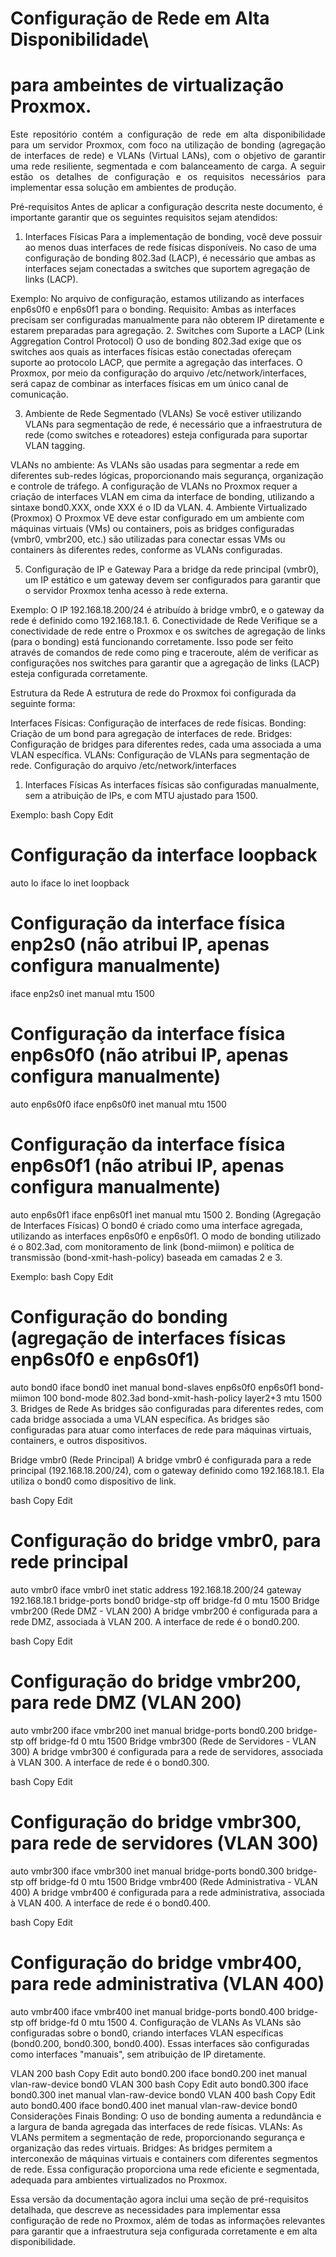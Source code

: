 # Configuração de Rede em Alta Disponibilidade\
# para ambeintes de virtualização Proxmox.
<p align="justify">
Este repositório contém a configuração de rede em alta disponibilidade para um servidor Proxmox, com foco na utilização de bonding (agregação de interfaces de rede) e VLANs (Virtual LANs), com o objetivo de garantir uma rede resiliente, segmentada e com balanceamento de carga. A seguir estão os detalhes de configuração e os requisitos necessários para implementar essa solução em ambientes de produção.

Pré-requisitos
Antes de aplicar a configuração descrita neste documento, é importante garantir que os seguintes requisitos sejam atendidos:

1. Interfaces Físicas
Para a implementação de bonding, você deve possuir ao menos duas interfaces de rede físicas disponíveis. No caso de uma configuração de bonding 802.3ad (LACP), é necessário que ambas as interfaces sejam conectadas a switches que suportem agregação de links (LACP).

Exemplo: No arquivo de configuração, estamos utilizando as interfaces enp6s0f0 e enp6s0f1 para o bonding.
Requisito: Ambas as interfaces precisam ser configuradas manualmente para não obterem IP diretamente e estarem preparadas para agregação.
2. Switches com Suporte a LACP (Link Aggregation Control Protocol)
O uso de bonding 802.3ad exige que os switches aos quais as interfaces físicas estão conectadas ofereçam suporte ao protocolo LACP, que permite a agregação das interfaces. O Proxmox, por meio da configuração do arquivo /etc/network/interfaces, será capaz de combinar as interfaces físicas em um único canal de comunicação.

3. Ambiente de Rede Segmentado (VLANs)
Se você estiver utilizando VLANs para segmentação de rede, é necessário que a infraestrutura de rede (como switches e roteadores) esteja configurada para suportar VLAN tagging.

VLANs no ambiente: As VLANs são usadas para segmentar a rede em diferentes sub-redes lógicas, proporcionando mais segurança, organização e controle de tráfego. A configuração de VLANs no Proxmox requer a criação de interfaces VLAN em cima da interface de bonding, utilizando a sintaxe bond0.XXX, onde XXX é o ID da VLAN.
4. Ambiente Virtualizado (Proxmox)
O Proxmox VE deve estar configurado em um ambiente com máquinas virtuais (VMs) ou containers, pois as bridges configuradas (vmbr0, vmbr200, etc.) são utilizadas para conectar essas VMs ou containers às diferentes redes, conforme as VLANs configuradas.

5. Configuração de IP e Gateway
Para a bridge da rede principal (vmbr0), um IP estático e um gateway devem ser configurados para garantir que o servidor Proxmox tenha acesso à rede externa.

Exemplo: O IP 192.168.18.200/24 é atribuído à bridge vmbr0, e o gateway da rede é definido como 192.168.18.1.
6. Conectividade de Rede
Verifique se a conectividade de rede entre o Proxmox e os switches de agregação de links (para o bonding) está funcionando corretamente. Isso pode ser feito através de comandos de rede como ping e traceroute, além de verificar as configurações nos switches para garantir que a agregação de links (LACP) esteja configurada corretamente.

Estrutura da Rede
A estrutura de rede do Proxmox foi configurada da seguinte forma:

Interfaces Físicas: Configuração de interfaces de rede físicas.
Bonding: Criação de um bond para agregação de interfaces de rede.
Bridges: Configuração de bridges para diferentes redes, cada uma associada a uma VLAN específica.
VLANs: Configuração de VLANs para segmentação de rede.
Configuração do arquivo /etc/network/interfaces
1. Interfaces Físicas
As interfaces físicas são configuradas manualmente, sem a atribuição de IPs, e com MTU ajustado para 1500.

Exemplo:
bash
Copy
Edit
# Configuração da interface loopback
auto lo
iface lo inet loopback

# Configuração da interface física enp2s0 (não atribui IP, apenas configura manualmente)
iface enp2s0 inet manual
    mtu 1500

# Configuração da interface física enp6s0f0 (não atribui IP, apenas configura manualmente)
auto enp6s0f0
iface enp6s0f0 inet manual
    mtu 1500

# Configuração da interface física enp6s0f1 (não atribui IP, apenas configura manualmente)
auto enp6s0f1
iface enp6s0f1 inet manual
    mtu 1500
2. Bonding (Agregação de Interfaces Físicas)
O bond0 é criado como uma interface agregada, utilizando as interfaces enp6s0f0 e enp6s0f1. O modo de bonding utilizado é o 802.3ad, com monitoramento de link (bond-miimon) e política de transmissão (bond-xmit-hash-policy) baseada em camadas 2 e 3.

Exemplo:
bash
Copy
Edit
# Configuração do bonding (agregação de interfaces físicas enp6s0f0 e enp6s0f1)
auto bond0
iface bond0 inet manual
    bond-slaves enp6s0f0 enp6s0f1
    bond-miimon 100
    bond-mode 802.3ad
    bond-xmit-hash-policy layer2+3
    mtu 1500
3. Bridges de Rede
As bridges são configuradas para diferentes redes, com cada bridge associada a uma VLAN específica. As bridges são configuradas para atuar como interfaces de rede para máquinas virtuais, containers, e outros dispositivos.

Bridge vmbr0 (Rede Principal)
A bridge vmbr0 é configurada para a rede principal (192.168.18.200/24), com o gateway definido como 192.168.18.1. Ela utiliza o bond0 como dispositivo de link.

bash
Copy
Edit
# Configuração do bridge vmbr0, para rede principal
auto vmbr0
iface vmbr0 inet static
    address 192.168.18.200/24
    gateway 192.168.18.1
    bridge-ports bond0
    bridge-stp off
    bridge-fd 0
    mtu 1500
Bridge vmbr200 (Rede DMZ - VLAN 200)
A bridge vmbr200 é configurada para a rede DMZ, associada à VLAN 200. A interface de rede é o bond0.200.

bash
Copy
Edit
# Configuração do bridge vmbr200, para rede DMZ (VLAN 200)
auto vmbr200
iface vmbr200 inet manual
    bridge-ports bond0.200
    bridge-stp off
    bridge-fd 0
    mtu 1500
Bridge vmbr300 (Rede de Servidores - VLAN 300)
A bridge vmbr300 é configurada para a rede de servidores, associada à VLAN 300. A interface de rede é o bond0.300.

bash
Copy
Edit
# Configuração do bridge vmbr300, para rede de servidores (VLAN 300)
auto vmbr300
iface vmbr300 inet manual
    bridge-ports bond0.300
    bridge-stp off
    bridge-fd 0
    mtu 1500
Bridge vmbr400 (Rede Administrativa - VLAN 400)
A bridge vmbr400 é configurada para a rede administrativa, associada à VLAN 400. A interface de rede é o bond0.400.

bash
Copy
Edit
# Configuração do bridge vmbr400, para rede administrativa (VLAN 400)
auto vmbr400
iface vmbr400 inet manual
    bridge-ports bond0.400
    bridge-stp off
    bridge-fd 0
    mtu 1500
4. Configuração de VLANs
As VLANs são configuradas sobre o bond0, criando interfaces VLAN específicas (bond0.200, bond0.300, bond0.400). Essas interfaces são configuradas como interfaces "manuais", sem atribuição de IP diretamente.

VLAN 200
bash
Copy
Edit
auto bond0.200
iface bond0.200 inet manual
    vlan-raw-device bond0
VLAN 300
bash
Copy
Edit
auto bond0.300
iface bond0.300 inet manual
    vlan-raw-device bond0
VLAN 400
bash
Copy
Edit
auto bond0.400
iface bond0.400 inet manual
    vlan-raw-device bond0
Considerações Finais
Bonding: O uso de bonding aumenta a redundância e a largura de banda agregada das interfaces de rede físicas.
VLANs: As VLANs permitem a segmentação de rede, proporcionando segurança e organização das redes virtuais.
Bridges: As bridges permitem a interconexão de máquinas virtuais e containers com diferentes segmentos de rede.
Essa configuração proporciona uma rede eficiente e segmentada, adequada para ambientes virtualizados no Proxmox.

Essa versão da documentação agora inclui uma seção de pré-requisitos detalhada, que descreve as necessidades para implementar essa configuração de rede no Proxmox, além de todas as informações relevantes para garantir que a infraestrutura seja configurada corretamente e em alta disponibilidade.